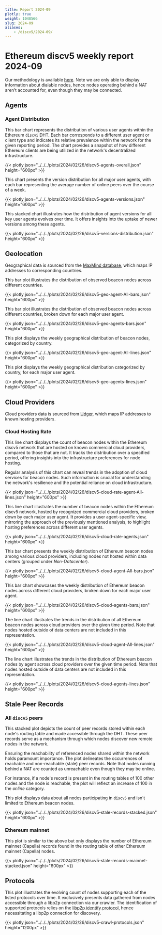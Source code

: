 ```yaml
---
title: Report 2024-09
plotly: true
weight: 1048566
slug: 2024-09
aliases:
    - /discv5/2024-09/
---
```


# Ethereum discv5 weekly report 2024-09

Our methodology is available [here](../methodology). Note we are only able to display information about dialable nodes, hence nodes operating behind a NAT aren't accounted for, even though they may be connected.

## Agents

### Agent Distribution

This bar chart represents the distribution of various user agents within the Ethereum `discv5` DHT. Each bar corresponds to a different user agent or client type and indicates its relative prevalence within the network for the given reporting period. The chart provides a snapshot of how different Ethereum clients are being utilized in the network's decentralized infrastructure.

{{< plotly json="../../../plots/2024/02/26/discv5-agents-overall.json" height="600px" >}}

This chart presents the version distribution for all major user agents, with each bar representing the average number of online peers over the course of a week.

{{< plotly json="../../../plots/2024/02/26/discv5-agents-versions.json" height="600px" >}}

This stacked chart illustrates how the distribution of agent versions for all key user agents evolves over time. It offers insights into the uptake of newer versions among these agents.

{{< plotly json="../../../plots/2024/02/26/discv5-versions-distribution.json" height="600px" >}}

## Geolocation

Geographical data is sourced from the [MaxMind database](https://www.maxmind.com), which maps IP addresses to corresponding countries.

This bar plot illustrates the distribution of observed beacon nodes across different countries.

{{< plotly json="../../../plots/2024/02/26/discv5-geo-agent-All-bars.json" height="600px" >}}

This bar plot illustrates the distribution of observed beacon nodes across different countries, broken down for each major user agent. 

{{< plotly json="../../../plots/2024/02/26/discv5-geo-agents-bars.json" height="600px" >}}

This plot displays the weekly geographical distribution of beacon nodes, categorized by country.

{{< plotly json="../../../plots/2024/02/26/discv5-geo-agent-All-lines.json" height="600px" >}}

This plot displays the weekly geographical distribution categorized by country, for each major user agent.

{{< plotly json="../../../plots/2024/02/26/discv5-geo-agents-lines.json" height="600px" >}}

## Cloud Providers

Cloud providers data is sourced from [Udger](https://udger.com/resources/datacenter-list), which maps IP addresses to known hosting providers.

### Cloud Hosting Rate

This line chart displays the count of beacon nodes within the Ethereum discv5 network that are hosted on known commercial cloud providers, compared to those that are not. It tracks the distribution over a specified period, offering insights into the infrastructure preferences for node hosting.

Regular analysis of this chart can reveal trends in the adoption of cloud services for beacon nodes. Such information is crucial for understanding the network's resilience and the potential reliance on cloud infrastructure.

{{< plotly json="../../../plots/2024/02/26/discv5-cloud-rate-agent-All-lines.json" height="600px" >}}

This line chart illustrates the number of beacon nodes within the Ethereum discv5 network, hosted by recognized commercial cloud providers, broken down by each major user agent. It provides a user agent-specific view, mirroring the approach of the previously mentioned analysis, to highlight hosting preferences across different user agents.

{{< plotly json="../../../plots/2024/02/26/discv5-cloud-rate-agents.json" height="600px" >}}

This bar chart presents the weekly distribution of Ethereum beacon nodes among various cloud providers, including nodes not hosted within data centers (grouped under _Non-Datacenter_).

{{< plotly json="../../../plots/2024/02/26/discv5-cloud-agent-All-bars.json" height="600px" >}}

This bar chart showcases the weekly distribution of Ethereum beacon nodes across different cloud providers, broken down for each major user agent.

{{< plotly json="../../../plots/2024/02/26/discv5-cloud-agents-bars.json" height="600px" >}}

The line chart illustrates the trends in the distribution of all Ethereum beacon nodes across cloud providers over the given time period. Note that nodes hosted outside of data centers are not included in this representation.

{{< plotly json="../../../plots/2024/02/26/discv5-cloud-agent-All-lines.json" height="600px" >}}

The line chart illustrates the trends in the distribution of Ethereum beacon nodes by agent across cloud providers over the given time period. Note that nodes hosted outside of data centers are not included in this representation.

{{< plotly json="../../../plots/2024/02/26/discv5-cloud-agents-lines.json" height="600px" >}}

## Stale Peer Records

### All `discv5` peers

This stacked plot depicts the count of peer records stored within each node's routing table and made accessible through the DHT. These peer records serve as a mechanism through which nodes discover new remote nodes in the network.

Ensuring the reachability of referenced nodes shared within the network holds paramount importance. The plot delineates the occurrences of reachable and non-reachable (stale) peer records. Note that nodes running behind a NAT are counted as unreachable even though they may be online.

For instance, if a node's record is present in the routing tables of 100 other nodes and the node is reachable, the plot will reflect an increase of 100 in the _online_ category.

This plot displays data about all nodes participating in `discv5` and isn't limited to Ethereum beacon nodes.

{{< plotly json="../../../plots/2024/02/26/discv5-stale-records-stacked.json" height="600px" >}}

### Ethereum mainnet

This plot is similar to the above but only displays the number of Ethereum mainnet (Capella) records found in the routing table of other Ethereum mainnet (Capella) nodes.

{{< plotly json="../../../plots/2024/02/26/discv5-stale-records-mainnet-stacked.json" height="600px" >}}

## Protocols

This plot illustrates the evolving count of nodes supporting each of the listed protocols over time. It exclusively presents data gathered from nodes accessible through a libp2p connection via our crawler. The identification of supported protocols relies on the [libp2p identify protocol](https://github.com/libp2p/specs/tree/master/identify), hence necessitating a libp2p connection for discovery.

{{< plotly json="../../../plots/2024/02/26/discv5-crawl-protocols.json" height="1200px" >}}